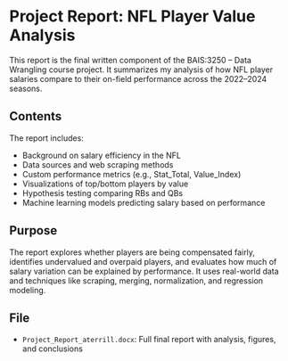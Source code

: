 # Project Report: NFL Player Value Analysis

This report is the final written component of the BAIS:3250 – Data Wrangling course project. It summarizes my analysis of how NFL player salaries compare to their on-field performance across the 2022–2024 seasons.

## Contents

The report includes:
- Background on salary efficiency in the NFL
- Data sources and web scraping methods
- Custom performance metrics (e.g., Stat_Total, Value_Index)
- Visualizations of top/bottom players by value
- Hypothesis testing comparing RBs and QBs
- Machine learning models predicting salary based on performance

## Purpose

The report explores whether players are being compensated fairly, identifies undervalued and overpaid players, and evaluates how much of salary variation can be explained by performance. It uses real-world data and techniques like scraping, merging, normalization, and regression modeling.

## File

- `Project_Report_aterrill.docx`: Full final report with analysis, figures, and conclusions
